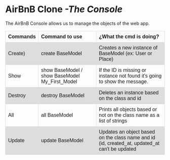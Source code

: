 <h1>AirBnB Clone <em>-The Console</em></h1>
The AirBnB Console allows us to manage the objects of the web app.
<html>
<head>
<style>
table {
font-family: arial, sans-serif;
border-collapse: collapse;
width: 100%
}
td, th {
border: 1px solid #dddddd;
text-align: left;
padding: 8px;
}
tr:nth-child(even) {
background-color: #dddddd;
}
</style>
</head>
<body>
<table>
<tr>
<th>Commands</th>
<th>Command to use</th>
<th>¿What the cmd is doing?</th>
</tr>
<tr>
<td>Create)</td>
<td>create BaseModel</td>
<td>Creates a new instance of BaseModel (ex: User or Place)</td>
</tr>
<tr>
<td>Show</td>
<td>show BaseModel / show BaseModel My_First_Model</td>
<td>If the ID is missing or instance not found it's going to show the message.</td>
</tr>
<tr>
<td>Destroy</td>
<td>destroy BaseModel</td>
<td>Deletes an instance based on the class and id</td>
</tr>
<tr>
<td>All</td>
<td>all BaseModel</td>
<td>Prints all objects based or not on the class name as a list of strings</td>
</tr>
<tr>
<td>Update</td>
<td>update BaseModel</td>
<td>Updates an object based on the class name and id (id, created_at, updated_at can't be updated</td>
</tr>
<table>
</body>
</html>
